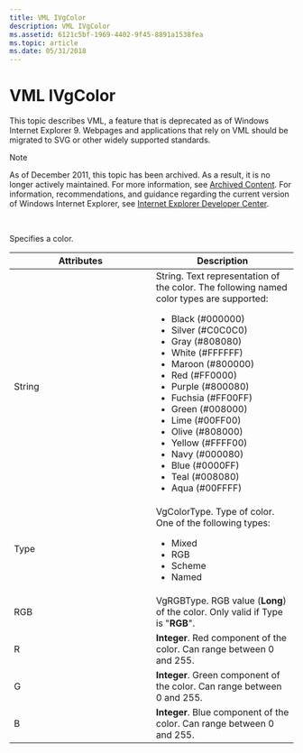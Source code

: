 ```yaml
---
title: VML IVgColor
description: VML IVgColor
ms.assetid: 6121c5bf-1969-4402-9f45-8891a1538fea
ms.topic: article
ms.date: 05/31/2018
---
```


# VML IVgColor

This topic describes VML, a feature that is deprecated as of Windows Internet Explorer 9. Webpages and applications that rely on VML should be migrated to SVG or other widely supported standards.

> [!Note]  
> As of December 2011, this topic has been archived. As a result, it is no longer actively maintained. For more information, see [Archived Content](/previous-versions/windows/internet-explorer/ie-developer/). For information, recommendations, and guidance regarding the current version of Windows Internet Explorer, see [Internet Explorer Developer Center](https://msdn.microsoft.com/ie/).

 

Specifies a color.



<table>
<colgroup>
<col style="width: 50%" />
<col style="width: 50%" />
</colgroup>
<thead>
<tr class="header">
<th>Attributes</th>
<th>Description</th>
</tr>
</thead>
<tbody>
<tr class="odd">
<td>String</td>
<td>String. Text representation of the color. The following named color types are supported:
<ul>
<li>Black (#000000)</li>
<li>Silver (#C0C0C0)</li>
<li>Gray (#808080)</li>
<li>White (#FFFFFF)</li>
<li>Maroon (#800000)</li>
<li>Red (#FF0000)</li>
<li>Purple (#800080)</li>
<li>Fuchsia (#FF00FF)</li>
<li>Green (#008000)</li>
<li>Lime (#00FF00)</li>
<li>Olive (#808000)</li>
<li>Yellow (#FFFF00)</li>
<li>Navy (#000080)</li>
<li>Blue (#0000FF)</li>
<li>Teal (#008080)</li>
<li>Aqua (#00FFFF)</li>
</ul></td>
</tr>
<tr class="even">
<td>Type</td>
<td>VgColorType. Type of color. One of the following types:
<ul>
<li>Mixed</li>
<li>RGB</li>
<li>Scheme</li>
<li>Named</li>
</ul></td>
</tr>
<tr class="odd">
<td>RGB</td>
<td>VgRGBType. RGB value (<strong>Long</strong>) of the color. Only valid if Type is &quot;<strong>RGB</strong>&quot;.</td>
</tr>
<tr class="even">
<td>R</td>
<td><strong>Integer</strong>. Red component of the color. Can range between 0 and 255.</td>
</tr>
<tr class="odd">
<td>G</td>
<td><strong>Integer</strong>. Green component of the color. Can range between 0 and 255.</td>
</tr>
<tr class="even">
<td>B</td>
<td><strong>Integer</strong>. Blue component of the color. Can range between 0 and 255.</td>
</tr>
</tbody>
</table>



 

 

 